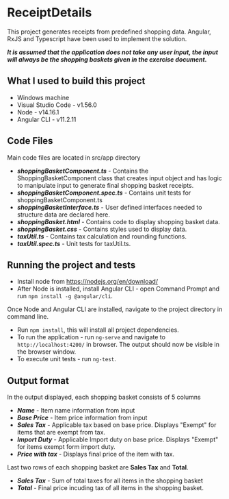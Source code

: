 # ReceiptDetails

This project generates receipts from predefined shopping data. Angular, RxJS and Typescript have been used to implement the solution. 

***It is assumed that the application does not take any user input, the input will always be the shopping baskets given in the exercise document.***

## What I used to build this project
* Windows machine
* Visual Studio Code - v1.56.0
* Node - v14.16.1
* Angular CLI - v11.2.11

## Code Files
Main code files are located in src/app directory
* ***shoppingBasketComponent.ts*** - Contains the ShoppingBasketComponent class that creates input object and  has logic to manipulate input to generate final shopping basket receipts.
* ***shoppingBasketComponent.spec.ts*** - Contains unit tests for shoppingBasketComponent.ts
* ***shoppingBasketInterface.ts*** - User defined interfaces needed to structure data are declared here.
* ***shoppingBasket.html*** - Contains code to display shopping basket data.
* ***shoppingBasket.css*** - Contains styles used to display data.
* ***taxUtil.ts*** - Contains tax calculation and rounding functions.
* ***taxUtil.spec.ts*** - Unit tests for taxUtil.ts.

## Running the project and tests
* Install node from https://nodejs.org/en/download/
* After Node is installed, install Angular CLI - open Command Prompt and run `npm install -g @angular/cli`.

Once Node and Angular CLI are installed, navigate to the project directory in command line.
* Run `npm install`, this will install all project dependencies.
* To run the application - run `ng-serve` and navigate to `http://localhost:4200/` in browser. The output should now be visible in the browser window.
* To execute unit tests - run `ng-test`.

## Output format
In the output displayed, each shopping basket consists of 5 columns
* ***Name*** - Item name information from input
* ***Base Price*** - Item price information from input
* ***Sales Tax*** - Applicable tax based on base price. Displays "Exempt" for items that are exempt from tax.
* ***Import Duty*** - Applicable Import duty on base price. Displays "Exempt" for items exempt form import duty.
* ***Price with tax*** - Displays final price of the item with tax.

Last two rows of each shopping basket are **Sales Tax** and **Total**. 
* ***Sales Tax***  - Sum of total taxes for all items in the shopping basket
* ***Total*** - Final price incuding tax of all items in the shopping basket.
